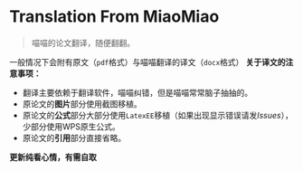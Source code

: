 # Translation From MiaoMiao
>喵喵的论文翻译，随便翻翻。

一般情况下会附有原文（`pdf`格式）与喵喵翻译的译文（`docx`格式）
**关于译文的注意事项：**

- 翻译主要依赖于翻译软件，喵喵纠错，但是喵喵常常脑子抽抽的。
- 原论文的**图片**部分使用截图移植。
- 原论文的**公式**部分大部分使用`LatexEE`移植（如果出现显示错误请发*Issues*），少部分使用WPS原生公式。
- 原论文的**引用**部分直接省略。

**更新纯看心情，有需自取**